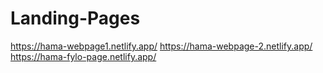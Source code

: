 # Landing-Pages

https://hama-webpage1.netlify.app/
https://hama-webpage-2.netlify.app/
https://hama-fylo-page.netlify.app/
